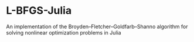 # L-BFGS-Julia
An implementation of the Broyden–Fletcher–Goldfarb–Shanno algorithm for solving nonlinear optimization problems in Julia
